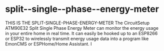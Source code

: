 # split--single--phase--energy-meter
THIS IS THE SPLIT-SINGLE-PHASE-ENERGY-METER  The CircuitSetup ATM90E32 Split Single Phase Energy Meter can monitor the energy usage in your entire home in real time. It can easily be hooked up to an ESP8266 or ESP32 to wirelessly transmit energy usage data into a program like EmonCMS or ESPHome/Home Assistant. I
